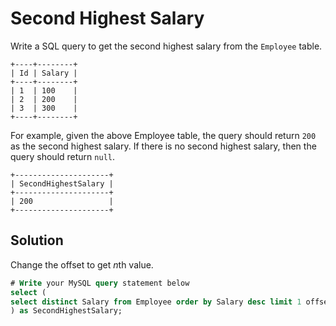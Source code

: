 # Second Highest Salary
Write a SQL query to get the second highest salary from the `Employee` table.
```
+----+--------+
| Id | Salary |
+----+--------+
| 1  | 100    |
| 2  | 200    |
| 3  | 300    |
+----+--------+
```
For example, given the above Employee table, the query should return `200` as the second highest salary. If there is no second highest salary, then the query should return `null`.
```
+---------------------+
| SecondHighestSalary |
+---------------------+
| 200                 |
+---------------------+
```
## Solution
Change the offset to get *n*th value.
```sql
# Write your MySQL query statement below
select (
select distinct Salary from Employee order by Salary desc limit 1 offset 1
) as SecondHighestSalary;
```
